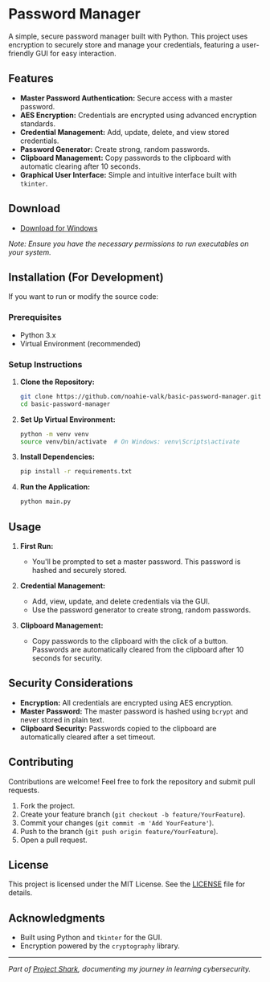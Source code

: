 # Password Manager

A simple, secure password manager built with Python. This project uses encryption to securely store and manage your credentials, featuring a user-friendly GUI for easy interaction.

## Features

- **Master Password Authentication:** Secure access with a master password.
- **AES Encryption:** Credentials are encrypted using advanced encryption standards.
- **Credential Management:** Add, update, delete, and view stored credentials.
- **Password Generator:** Create strong, random passwords.
- **Clipboard Management:** Copy passwords to the clipboard with automatic clearing after 10 seconds.
- **Graphical User Interface:** Simple and intuitive interface built with `tkinter`.

## Download

- [Download for Windows](https://github.com/noahie-valk/basic-password-manager/archive/refs/tags/v1.0.0.zip)

*Note: Ensure you have the necessary permissions to run executables on your system.*

## Installation (For Development)

If you want to run or modify the source code:

### Prerequisites

- Python 3.x
- Virtual Environment (recommended)

### Setup Instructions

1. **Clone the Repository:**
   ```bash
   git clone https://github.com/noahie-valk/basic-password-manager.git
   cd basic-password-manager
   ```

2. **Set Up Virtual Environment:**
   ```bash
   python -m venv venv
   source venv/bin/activate  # On Windows: venv\Scripts\activate
   ```

3. **Install Dependencies:**
   ```bash
   pip install -r requirements.txt
   ```

4. **Run the Application:**
   ```bash
   python main.py
   ```

## Usage

1. **First Run:**
   - You'll be prompted to set a master password. This password is hashed and securely stored.

2. **Credential Management:**
   - Add, view, update, and delete credentials via the GUI.
   - Use the password generator to create strong, random passwords.

3. **Clipboard Management:**
   - Copy passwords to the clipboard with the click of a button. Passwords are automatically cleared from the clipboard after 10 seconds for security.

## Security Considerations

- **Encryption:** All credentials are encrypted using AES encryption.
- **Master Password:** The master password is hashed using `bcrypt` and never stored in plain text.
- **Clipboard Security:** Passwords copied to the clipboard are automatically cleared after a set timeout.

## Contributing

Contributions are welcome! Feel free to fork the repository and submit pull requests.

1. Fork the project.
2. Create your feature branch (`git checkout -b feature/YourFeature`).
3. Commit your changes (`git commit -m 'Add YourFeature'`).
4. Push to the branch (`git push origin feature/YourFeature`).
5. Open a pull request.

## License

This project is licensed under the MIT License. See the [LICENSE](LICENSE) file for details.

## Acknowledgments

- Built using Python and `tkinter` for the GUI.
- Encryption powered by the `cryptography` library.

---

*Part of [Project Shark](https://noahie-valk.github.io/project-shark), documenting my journey in learning cybersecurity.*

